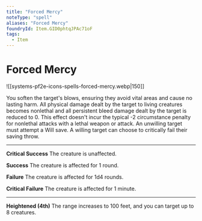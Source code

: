```yaml
---
title: "Forced Mercy"
noteType: "spell"
aliases: "Forced Mercy"
foundryId: Item.GID0phtqJPAc71oF
tags:
  - Item
---
```


# Forced Mercy
![[systems-pf2e-icons-spells-forced-mercy.webp|150]]

You soften the target's blows, ensuring they avoid vital areas and cause no lasting harm. All physical damage dealt by the target to living creatures becomes nonlethal and all persistent bleed damage dealt by the target is reduced to 0. This effect doesn't incur the typical -2 circumstance penalty for nonlethal attacks with a lethal weapon or attack. An unwilling target must attempt a Will save. A willing target can choose to critically fail their saving throw.

* * *

**Critical Success** The creature is unaffected.

**Success** The creature is affected for 1 round.

**Failure** The creature is affected for 1d4 rounds.

**Critical Failure** The creature is affected for 1 minute.

* * *

**Heightened (4th)** The range increases to 100 feet, and you can target up to 8 creatures.
